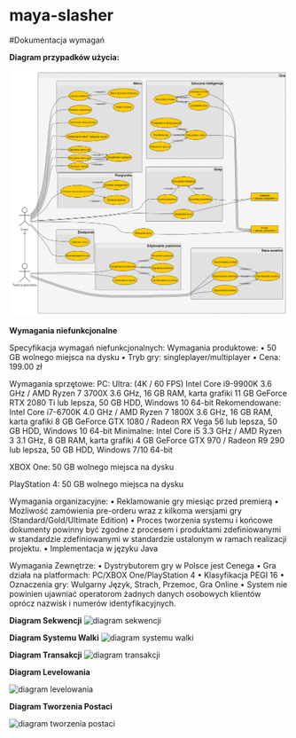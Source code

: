 # maya-slasher

#Dokumentacja wymagań

<b>Diagram przypadków użycia:</b>
  
![Diagram przypadkow użycia](https://github.com/4cer/maya-slasher/blob/master/1.%20Dokumentacja%20wymaga%C5%84/a.%20diagram%20przypadk%C3%B3w%20uzycia/diagram_przypadkow_uzycia1x.png)

<b>Wymagania niefunkcjonalne</b>

Specyfikacja wymagań niefunkcjonalnych:
Wymagania produktowe:
•	50 GB wolnego miejsca na dysku
•	Tryb gry: singleplayer/multiplayer
•	Cena: 199.00 zł

Wymagania sprzętowe:
PC:
Ultra: (4K / 60 FPS) Intel Core i9-9900K 3.6 GHz / AMD Ryzen 7 3700X 3.6 GHz, 16 GB RAM, karta grafiki 11 GB GeForce RTX 2080 Ti lub lepsza, 50 GB HDD, Windows 10 64-bit 
Rekomendowane: Intel Core i7-6700K 4.0 GHz / AMD Ryzen 7 1800X 3.6 GHz, 16 GB RAM, karta grafiki 8 GB GeForce GTX 1080 / Radeon RX Vega 56 lub lepsza, 50 GB HDD, Windows 10 64-bit 
Minimalne: Intel Core i5 3.3 GHz / AMD Ryzen 3 3.1 GHz, 8 GB RAM, karta grafiki 4 GB GeForce GTX 970 / Radeon R9 290 lub lepsza, 50 GB HDD, Windows 7/10 64-bit 

XBOX One:
50 GB wolnego miejsca na dysku

PlayStation 4:
50 GB wolnego miejsca na dysku

Wymagania organizacyjne:
•	Reklamowanie gry miesiąc przed premierą
•	Możliwość zamówienia pre-orderu wraz z kilkoma wersjami gry (Standard/Gold/Ultimate Edition)
•	Proces tworzenia systemu i końcowe dokumenty powinny być zgodne z procesem i produktami zdefiniowanymi w standardzie zdefiniowanymi w standardzie ustalonym w ramach realizacji projektu.
•	Implementacja w języku Java

Wymagania Zewnętrze:
•	Dystrybutorem gry w Polsce jest Cenega
•	Gra działa na platformach: PC/XBOX One/PlayStation 4
•	Klasyfikacja PEGI 16
•	Oznaczenia gry: Wulgarny Język, Strach, Przemoc, Gra Online
•	System nie powinien ujawniać operatorom żadnych danych osobowych klientów oprócz nazwisk i numerów identyfikacyjnych.


<b>Diagram Sekwencji</b>
![diagram sekwencji](https://github.com/4cer/maya-slasher/blob/master/2.%20Dokumentacja%20analityczna/b.%20diagramy%20aktywno%C5%9Bci/diagram%20sekwencji.png)


<b>Diagram Systemu Walki</b>
![diagram systemu walki](https://github.com/4cer/maya-slasher/blob/master/2.%20Dokumentacja%20analityczna/b.%20diagramy%20aktywno%C5%9Bci/Diagram%20systemu%20walki.svg)


<b>Diagram Transakcji</b>
![diagram transakcji](https://github.com/4cer/maya-slasher/blob/master/2.%20Dokumentacja%20analityczna/b.%20diagramy%20aktywno%C5%9Bci/Diagram_Transakcji.svg)



<b>Diagram Levelowania</b>

![diagram levelowania](https://github.com/4cer/maya-slasher/blob/master/2.%20Dokumentacja%20analityczna/b.%20diagramy%20aktywno%C5%9Bci/Levelowanie.png)



<b>Diagram Tworzenia Postaci</b>

![diagram tworzenia postaci](https://github.com/4cer/maya-slasher/blob/master/2.%20Dokumentacja%20analityczna/b.%20diagramy%20aktywno%C5%9Bci/tworzenie%20postaci.png)
